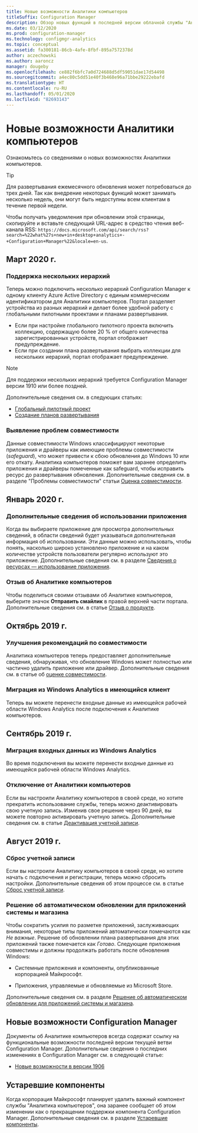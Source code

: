 ```yaml
---
title: Новые возможности Аналитики компьютеров
titleSuffix: Configuration Manager
description: Обзор новых функций в последней версии облачной службы "Аналитика компьютеров".
ms.date: 03/12/2020
ms.prod: configuration-manager
ms.technology: configmgr-analytics
ms.topic: conceptual
ms.assetid: fa300181-86cb-4afe-8fbf-895a7572378d
author: aczechowski
ms.author: aaroncz
manager: dougeby
ms.openlocfilehash: ce882f6bfc7a0d724688d5df59051dae17d54498
ms.sourcegitcommit: a4ec80c5dd51e40f3b468e96a71bbe29222ebafd
ms.translationtype: HT
ms.contentlocale: ru-RU
ms.lasthandoff: 05/01/2020
ms.locfileid: "82693143"
---
```

# <a name="whats-new-in-desktop-analytics"></a>Новые возможности Аналитики компьютеров

Ознакомьтесь со сведениями о новых возможностях Аналитики компьютеров.

> [!TIP]
> Для развертывания ежемесячного обновления может потребоваться до трех дней. Так как внедрение некоторых функций может занимать несколько недель, они могут быть недоступны всем клиентам в течение первой недели.

Чтобы получать уведомления при обновлении этой страницы, скопируйте и вставьте следующий URL-адрес в средство чтения веб-канала RSS: `https://docs.microsoft.com/api/search/rss?search=%22what%27s+new+in+desktop+analytics+-+Configuration+Manager%22&locale=en-us`.
<!-- a locale is required for the RSS search string -->

## <a name="march-2020"></a>Март 2020 г.

### <a name="support-for-multiple-hierarchies"></a>Поддержка нескольких иерархий

<!-- 4814075, 6079184 -->

Теперь можно подключить несколько иерархий Configuration Manager к одному клиенту Azure Active Directory с единым коммерческим идентификатором для Аналитики компьютеров. Портал разделяет устройства из разных иерархий и делает более удобной работу с глобальными пилотными проектами и планами развертывания.

- Если при настройке глобального пилотного проекта включить коллекцию, содержащую более 20 % от общего количества зарегистрированных устройств, портал отображает предупреждение.
- Если при создании плана развертывания выбрать коллекции для нескольких иерархий, портал отображает предупреждение.

> [!NOTE]
> Для поддержки нескольких иерархий требуется Configuration Manager версии 1910 или более поздней.

Дополнительные сведения см. в следующих статьях:

- [Глобальный пилотный проект](deploy-pilot.md#bkmk_GlobalPilot)
- [Создание планов развертывания](create-deployment-plans.md)

### <a name="identify-compatibility-safeguards"></a>Выявление проблем совместимости

<!-- 5746559 -->

Данные совместимости Windows классифицируют некоторые приложения и драйверы как имеющие проблемы совместимости (*safeguard*), что может привести к сбою обновления до Windows 10 или его откату. Аналитика компьютеров поможет вам заранее определить приложения и драйверы помеченные как safeguard, чтобы исправить ресурс до развертывания обновления. Дополнительные сведения см. в разделе "Проблемы совместимости" статьи [Оценка совместимости](compat-assessment.md#safeguards).

## <a name="january-2020"></a>Январь 2020 г.

### <a name="additional-app-usage-detail"></a>Дополнительные сведения об использовании приложения

<!-- 5533890 -->

Когда вы выбираете приложение для просмотра дополнительных сведений, в области сведений будет указываться дополнительная информация об использовании. Эти данные можно использовать, чтобы понять, насколько широко установлено приложение и на каком количестве устройств пользователи регулярно используют это приложение. Дополнительные сведения см. в разделе [Сведения о ресурсах — использование приложения](about-assets.md#usage).

### <a name="provide-feedback-on-desktop-analytics"></a>Отзыв об Аналитике компьютеров

<!-- 5451636 -->

Чтобы поделиться своими отзывами об Аналитике компьютеров, выберите значок **Отправить смайлик** в правой верхней части портала. Дополнительные сведения см. в статье [Отзыв о продукте](get-support.md#bkmk_feedback).

## <a name="october-2019"></a>Октябрь 2019 г.

### <a name="improvements-to-compatibility-recommendations"></a>Улучшения рекомендаций по совместимости

<!-- 3594545 -->

Аналитика компьютеров теперь предоставляет дополнительные сведения, обнаруживая, что обновление Windows может полностью или частично удалить приложение или драйвер. Дополнительные сведения см. в статье об [оценке совместимости](compat-assessment.md#asset-is-removed-during-upgrade).

### <a name="migrate-from-windows-analytics-to-existing-tenant"></a>Миграция из Windows Analytics в имеющийся клиент

<!-- 5202803 -->

Теперь вы можете перенести входные данные из имеющейся рабочей области Windows Analytics после подключения к Аналитике компьютеров.

## <a name="september-2019"></a>Сентябрь 2019 г.

### <a name="migrate-inputs-from-windows-analytics"></a>Миграция входных данных из Windows Analytics

<!-- 4252663 -->

Во время подключения вы можете перенести входные данные из имеющейся рабочей области Windows Analytics.

### <a name="offboard-from-desktop-analytics"></a>Отключение от Аналитики компьютеров

<!-- 4972396 -->

Если вы настроили Аналитику компьютеров в своей среде, но хотите прекратить использование службы, теперь можно деактивировать свою учетную запись. Изменив свое решение через 90 дней, вы можете повторно активировать учетную запись. Дополнительные сведения см. в статье [Деактивация учетной записи](account-close.md).

## <a name="august-2019"></a>Август 2019 г.

### <a name="reset-your-account"></a>Сброс учетной записи

<!-- 3733897 -->

Если вы настроили Аналитику компьютеров в своей среде, но хотите начать с подключения и регистрации, теперь можно сбросить настройки. Дополнительные сведения об этом процессе см. в статье [Сброс учетной записи](account-reset.md).

### <a name="automatic-upgrade-decision-of-system-and-store-apps"></a>Решение об автоматическом обновлении для приложений системы и магазина

<!-- 3587232 -->

Чтобы сократить усилия по разметке приложений, заслуживающих внимания, некоторые типы приложений автоматически помечаются как *Не важные*. Решение об обновлении плана развертывания для этих приложений также помечается как *Готово*. Следующие приложения совместимы и должны продолжать работать после обновления Windows:

- Системные приложения и компоненты, опубликованные корпорацией Майкрософт.

- Приложения, управляемые и обновляемые из Microsoft Store.

Дополнительные сведения см. в разделе [Решение об автоматическом обновлении для приложений системы и магазина](about-assets.md#bkmk_plan-autoapp).

## <a name="whats-new-in-configuration-manager"></a>Новые возможности Configuration Manager

Документы об Аналитике компьютеров всегда содержат ссылку на функциональные возможности последней версии текущей ветви Configuration Manager. Дополнительные сведения о последних изменениях в Configuration Manager см. в следующей статье:

<!-- - [What's new in version 1910](../core/plan-design/changes/whats-new-in-version-1910.md#bkmk_da) -->

- [Новые возможности в версии 1906](../core/plan-design/changes/whats-new-in-version-1906.md#bkmk_da)

## <a name="deprecated-features"></a>Устаревшие компоненты

Когда корпорация Майкрософт планирует удалить важный компонент службы "Аналитика компьютеров", она заранее сообщает об этом изменении как о прекращении поддержки компонента Configuration Manager. Дополнительные сведения см. в разделе [Устаревшие компоненты](../core/plan-design/changes/deprecated/removed-and-deprecated-cmfeatures.md#deprecated-features).
